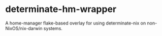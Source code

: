 # determinate-hm-wrapper
A home-manager flake-based overlay for using determinate-nix on non-NixOS/nix-darwin systems.
